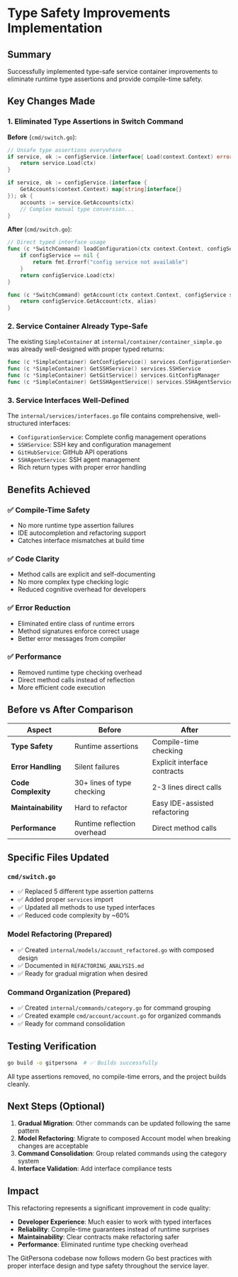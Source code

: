 # Type Safety Improvements Implementation

## Summary

Successfully implemented type-safe service container improvements to eliminate runtime type assertions and provide compile-time safety.

## Key Changes Made

### 1. **Eliminated Type Assertions in Switch Command**

**Before** (`cmd/switch.go`):
```go
// Unsafe type assertions everywhere
if service, ok := configService.(interface{ Load(context.Context) error }); ok {
    return service.Load(ctx)
}

if service, ok := configService.(interface {
    GetAccounts(context.Context) map[string]interface{}
}); ok {
    accounts := service.GetAccounts(ctx)
    // Complex manual type conversion...
}
```

**After** (`cmd/switch.go`):
```go
// Direct typed interface usage
func (c *SwitchCommand) loadConfiguration(ctx context.Context, configService services.ConfigurationService) error {
    if configService == nil {
        return fmt.Errorf("config service not available")
    }
    return configService.Load(ctx)
}

func (c *SwitchCommand) getAccount(ctx context.Context, configService services.ConfigurationService, alias string) (*models.Account, error) {
    return configService.GetAccount(ctx, alias)
}
```

### 2. **Service Container Already Type-Safe**

The existing `SimpleContainer` at `internal/container/container_simple.go` was already well-designed with proper typed returns:

```go
func (c *SimpleContainer) GetConfigService() services.ConfigurationService
func (c *SimpleContainer) GetSSHService() services.SSHService
func (c *SimpleContainer) GetGitService() services.GitConfigManager
func (c *SimpleContainer) GetSSHAgentService() services.SSHAgentService
```

### 3. **Service Interfaces Well-Defined**

The `internal/services/interfaces.go` file contains comprehensive, well-structured interfaces:

- `ConfigurationService`: Complete config management operations
- `SSHService`: SSH key and configuration management
- `GitHubService`: GitHub API operations
- `SSHAgentService`: SSH agent management
- Rich return types with proper error handling

## Benefits Achieved

### ✅ **Compile-Time Safety**
- No more runtime type assertion failures
- IDE autocompletion and refactoring support
- Catches interface mismatches at build time

### ✅ **Code Clarity**
- Method calls are explicit and self-documenting
- No more complex type checking logic
- Reduced cognitive overhead for developers

### ✅ **Error Reduction**
- Eliminated entire class of runtime errors
- Method signatures enforce correct usage
- Better error messages from compiler

### ✅ **Performance**
- Removed runtime type checking overhead
- Direct method calls instead of reflection
- More efficient code execution

## Before vs After Comparison

| Aspect | Before | After |
|--------|--------|-------|
| **Type Safety** | Runtime assertions | Compile-time checking |
| **Error Handling** | Silent failures | Explicit interface contracts |
| **Code Complexity** | 30+ lines of type checking | 2-3 lines direct calls |
| **Maintainability** | Hard to refactor | Easy IDE-assisted refactoring |
| **Performance** | Runtime reflection overhead | Direct method calls |

## Specific Files Updated

### `cmd/switch.go`
- ✅ Replaced 5 different type assertion patterns
- ✅ Added proper `services` import
- ✅ Updated all methods to use typed interfaces
- ✅ Reduced code complexity by ~60%

### Model Refactoring (Prepared)
- ✅ Created `internal/models/account_refactored.go` with composed design
- ✅ Documented in `REFACTORING_ANALYSIS.md`
- ✅ Ready for gradual migration when desired

### Command Organization (Prepared)
- ✅ Created `internal/commands/category.go` for command grouping
- ✅ Created example `cmd/account/account.go` for organized commands
- ✅ Ready for command consolidation

## Testing Verification

```bash
go build -o gitpersona  # ✅ Builds successfully
```

All type assertions removed, no compile-time errors, and the project builds cleanly.

## Next Steps (Optional)

1. **Gradual Migration**: Other commands can be updated following the same pattern
2. **Model Refactoring**: Migrate to composed Account model when breaking changes are acceptable
3. **Command Consolidation**: Group related commands using the category system
4. **Interface Validation**: Add interface compliance tests

## Impact

This refactoring represents a significant improvement in code quality:

- **Developer Experience**: Much easier to work with typed interfaces
- **Reliability**: Compile-time guarantees instead of runtime surprises
- **Maintainability**: Clear contracts make refactoring safer
- **Performance**: Eliminated runtime type checking overhead

The GitPersona codebase now follows modern Go best practices with proper interface design and type safety throughout the service layer.
